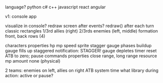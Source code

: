 language?
    python
    c#
    c++
    javascript
        react
        angular 

v1: console app

visualize in console?
    redraw screen after events?
        redraw()
            after each turn
    classic rectangles
        1/3rd allies (right)
        2/3rds enemies (left, middle)
    formation
        front, back
        rows (4)


characters
    properties
        hp
        mp
        speed
        sprite
        stagger gauge
            phases
                buildup
                    gauge fills up
                staggered
                    notification: STAGGER!
                    gauge depletes
                    timer
                    reset ATB to zero; pause
commands
    properties
        close range, long range
        resource
            mp
                amount
            none (physical)



2 teams: enemies on left, allies on right
ATB system
    time
        what library
    during action: active or pause?